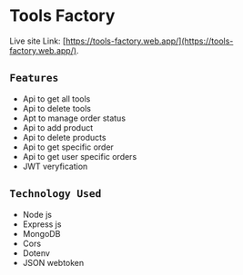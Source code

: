 # Tools Factory

Live site Link:  [https://tools-factory.web.app/](https://tools-factory.web.app/).

## `Features`
* Api to get all tools
* Api to delete tools
* Apt to manage order status
* Api to add product
* Api to delete products
* Api to get specific order
* Api to get user specific orders
* JWT veryfication

## `Technology Used`
* Node js
* Express js
* MongoDB
* Cors
* Dotenv
* JSON webtoken